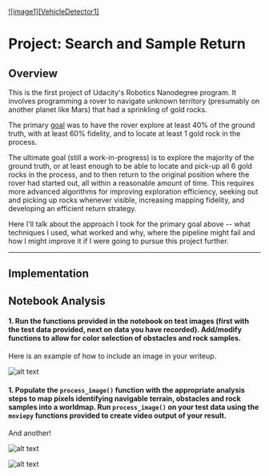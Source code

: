 [//]: # (Image References)

[image1]: ./misc/rover_image.jpg
[image2]: ./calibration_images/example_grid1.jpg
[image3]: ./calibration_images/example_rock1.jpg 

[![image1][VehicleDetector1]](https://www.youtube.com/watch?v=m11V6zPe1YY "Click to see video on youtube")

# Project: Search and Sample Return

## Overview

This is the first project of Udacity's Robotics Nanodegree program. It involves programming a rover to navigate unknown territory (presumably on another planet like Mars) that had a sprinkling of gold rocks.

The primary [goal](https://review.udacity.com/#!/rubrics/916/view) was to have the rover explore at least 40% of the ground truth, with at least 60% fidelity, and to locate at least 1 gold rock in the process.

The ultimate goal (still a work-in-progress) is to explore the majority of the ground truth, or at least enough to be able to locate and pick-up all 6 gold rocks in the process, and to then return to the original position where the rover had started out, all within a reasonable amount of time. This requires more advanced algorithms for improving exploration efficiency, seeking out and picking up rocks whenever visible, increasing mapping fidelity, and developing an efficient return strategy.

Here I'll talk about the approach I took for the primary goal above -- what techniques I used, what worked and why, where the pipeline might fail and how I might improve it if I were going to pursue this project further.

---
## Implementation

 



## Notebook Analysis
#### 1. Run the functions provided in the notebook on test images (first with the test data provided, next on data you have recorded). Add/modify functions to allow for color selection of obstacles and rock samples.
Here is an example of how to include an image in your writeup.

![alt text][image1]

#### 1. Populate the `process_image()` function with the appropriate analysis steps to map pixels identifying navigable terrain, obstacles and rock samples into a worldmap.  Run `process_image()` on your test data using the `moviepy` functions provided to create video output of your result. 
And another! 

![alt text][image2]





![alt text][image3]



